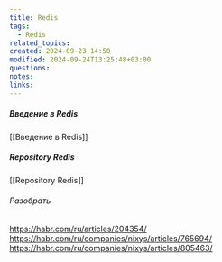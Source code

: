 ```yaml
---
title: Redis
tags:
  - Redis
related_topics: 
created: 2024-09-23 14:50
modified: 2024-09-24T13:25:48+03:00
questions: 
notes: 
links: 
---
```


##### Введение в Redis
[[Введение в Redis]]
##### Repository Redis
[[Repository Redis]]

###### Разобрать
https://habr.com/ru/articles/204354/
https://habr.com/ru/companies/nixys/articles/765694/
https://habr.com/ru/companies/nixys/articles/805463/

